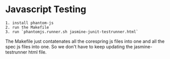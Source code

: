 # Javascript Testing 

    1. install phantom-js
    2. run the Makefile
    3. run `phantomjs.runner.sh jasmine-junit-testrunner.html`


The Makefile just contatenates all the corespring js files into one and all the spec js files into one. So we don't have to keep updating the jasmine-testrunner html file.





